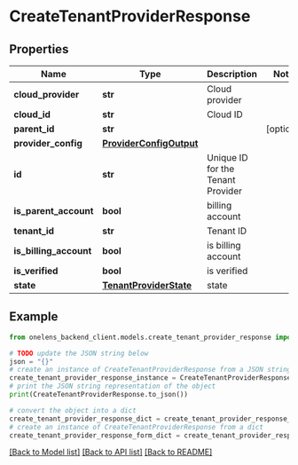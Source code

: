 # CreateTenantProviderResponse


## Properties

Name | Type | Description | Notes
------------ | ------------- | ------------- | -------------
**cloud_provider** | **str** | Cloud provider | 
**cloud_id** | **str** | Cloud ID | 
**parent_id** | **str** |  | [optional] 
**provider_config** | [**ProviderConfigOutput**](ProviderConfigOutput.md) |  | 
**id** | **str** | Unique ID for the Tenant Provider | 
**is_parent_account** | **bool** | billing account | 
**tenant_id** | **str** | Tenant ID | 
**is_billing_account** | **bool** | is billing account | 
**is_verified** | **bool** | is verified | 
**state** | [**TenantProviderState**](TenantProviderState.md) | state | 

## Example

```python
from onelens_backend_client.models.create_tenant_provider_response import CreateTenantProviderResponse

# TODO update the JSON string below
json = "{}"
# create an instance of CreateTenantProviderResponse from a JSON string
create_tenant_provider_response_instance = CreateTenantProviderResponse.from_json(json)
# print the JSON string representation of the object
print(CreateTenantProviderResponse.to_json())

# convert the object into a dict
create_tenant_provider_response_dict = create_tenant_provider_response_instance.to_dict()
# create an instance of CreateTenantProviderResponse from a dict
create_tenant_provider_response_form_dict = create_tenant_provider_response.from_dict(create_tenant_provider_response_dict)
```
[[Back to Model list]](../README.md#documentation-for-models) [[Back to API list]](../README.md#documentation-for-api-endpoints) [[Back to README]](../README.md)


